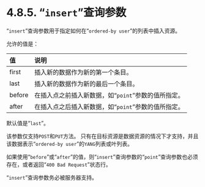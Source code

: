 # 4.8.5. “`insert`”查询参数

“`insert`”查询参数用于指定如何在“`ordered-by user`”的列表中插入资源。

允许的值是：

| 值 | 说明 |
| :------------- | :------------- |
| first | 插入新的数据作为新的第一个条目。 |
| last | 插入新的数据作为新的最后一个条目。 |
| before | 在插入点之前插入新数据，如“`point`”参数的值所指定。 |
| after | 在插入点之后插入新数据，如“`point`”参数的值所指定。 |

默认值是“`last`”。

该参数仅支持`POST`和`PUT`方法。 只有在目标资源是数据资源的情况下才支持，并且该数据表示“`ordered-by user`”的`YANG`列表或叶列表。

如果使用“`before`”或“`after`”的值，则“`insert`”查询参数的“`point`”查询参数也必须存在，或者返回“`400 Bad Request`”状态行。

“`insert`”查询参数务必被服务器支持。
